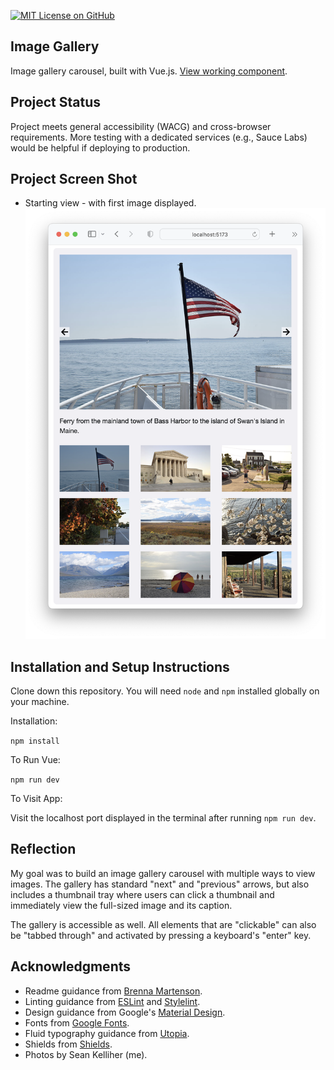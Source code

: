 [![MIT License on GitHub](https://img.shields.io/github/license/seankelliher/img-gallery?style=flat-square)](/LICENSE.txt)
## Image Gallery

Image gallery carousel, built with Vue.js. [View working component](https://sean-kelliher-img-gallery.netlify.app).

## Project Status

Project meets general accessibility (WACG) and cross-browser requirements. More testing with a dedicated services (e.g., Sauce Labs) would be helpful if deploying to production.

## Project Screen Shot

* Starting view - with first image displayed.
![screen shot of project](/screenshots/img-gallery-screenshot1.png?s=600)

## Installation and Setup Instructions

Clone down this repository. You will need `node` and `npm` installed globally on your machine.

Installation:

`npm install`  

To Run Vue:

`npm run dev`   

To Visit App:

Visit the localhost port displayed in the terminal after running `npm run dev`.

## Reflection

My goal was to build an image gallery carousel with multiple ways to view images. The gallery has standard "next" and "previous" arrows, but also includes a thumbnail tray where users can click a thumbnail and immediately view the full-sized image and its caption.

The gallery is accessible as well. All elements that are "clickable" can also be "tabbed through" and activated by pressing a keyboard's "enter" key.

## Acknowledgments

* Readme guidance from [Brenna Martenson](https://gist.github.com/martensonbj/6bf2ec2ed55f5be723415ea73c4557c4).
* Linting guidance from [ESLint](https://eslint.org) and [Stylelint](https://stylelint.io).
* Design guidance from Google's [Material Design](https://material.io/design).
* Fonts from [Google Fonts](https://fonts.google.com).
* Fluid typography guidance from [Utopia](https://utopia.fyi).
* Shields from [Shields](https://shields.io).
* Photos by Sean Kelliher (me).
